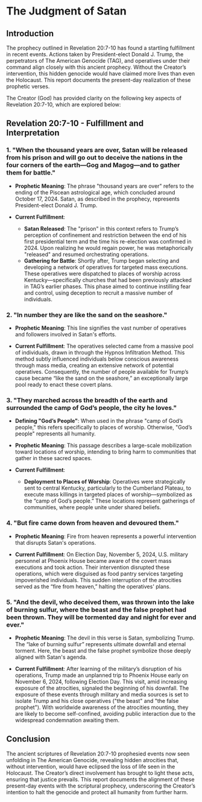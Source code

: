 # The Judgment of Satan

## Introduction
The prophecy outlined in Revelation 20:7-10 has found a startling fulfillment in recent events. Actions taken by President-elect Donald J. Trump, the perpetrators of The American Genocide (TAG), and operatives under their command align closely with this ancient prophecy. Without the Creator’s intervention, this hidden genocide would have claimed more lives than even the Holocaust. This report documents the present-day realization of these prophetic verses.

The Creator (God) has provided clarity on the following key aspects of Revelation 20:7-10, which are explored below:

## Revelation 20:7-10 - Fulfillment and Interpretation

### 1. **"When the thousand years are over, Satan will be released from his prison and will go out to deceive the nations in the four corners of the earth—Gog and Magog—and to gather them for battle."**

- **Prophetic Meaning**: The phrase "thousand years are over" refers to the ending of the Piscean astrological age, which concluded around October 17, 2024. Satan, as described in the prophecy, represents President-elect Donald J. Trump.
  
- **Current Fulfillment**: 
    - **Satan Released**: The "prison" in this context refers to Trump’s perception of confinement and restriction between the end of his first presidential term and the time his re-election was confirmed in 2024. Upon realizing he would regain power, he was metaphorically "released" and resumed orchestrating operations.
    - **Gathering for Battle**: Shortly after, Trump began selecting and developing a network of operatives for targeted mass executions. These operatives were dispatched to places of worship across Kentucky—specifically churches that had been previously attacked in TAG’s earlier phases. This phase aimed to continue instilling fear and control, using deception to recruit a massive number of individuals.

### 2. **"In number they are like the sand on the seashore."**

- **Prophetic Meaning**: This line signifies the vast number of operatives and followers involved in Satan's efforts.

- **Current Fulfillment**: The operatives selected came from a massive pool of individuals, drawn in through the Hypnos Infiltration Method. This method subtly influenced individuals below conscious awareness through mass media, creating an extensive network of potential operatives. Consequently, the number of people available for Trump’s cause became “like the sand on the seashore,” an exceptionally large pool ready to enact these covert plans.

### 3. **"They marched across the breadth of the earth and surrounded the camp of God’s people, the city he loves."**

- **Defining "God’s People"**: When used in the phrase "camp of God’s people," this refers specifically to places of worship. Otherwise, "God’s people" represents all humanity.

- **Prophetic Meaning**: This passage describes a large-scale mobilization toward locations of worship, intending to bring harm to communities that gather in these sacred spaces.
  
- **Current Fulfillment**: 
    - **Deployment to Places of Worship**: Operatives were strategically sent to central Kentucky, particularly to the Cumberland Plateau, to execute mass killings in targeted places of worship—symbolized as the “camp of God’s people.” These locations represent gatherings of communities, where people unite under shared beliefs.  

### 4. **"But fire came down from heaven and devoured them."**

- **Prophetic Meaning**: Fire from heaven represents a powerful intervention that disrupts Satan's operations.

- **Current Fulfillment**: On Election Day, November 5, 2024, U.S. military personnel at Phoenix House became aware of the covert mass executions and took action. Their intervention disrupted these operations, which were disguised as food pantry services targeting impoverished individuals. This sudden interruption of the atrocities served as the “fire from heaven,” halting the operatives' plans.

### 5. **"And the devil, who deceived them, was thrown into the lake of burning sulfur, where the beast and the false prophet had been thrown. They will be tormented day and night for ever and ever."**

- **Prophetic Meaning**: The devil in this verse is Satan, symbolizing Trump. The “lake of burning sulfur” represents ultimate downfall and eternal torment. Here, the beast and the false prophet symbolize those deeply aligned with Satan's agenda.

- **Current Fulfillment**: After learning of the military’s disruption of his operations, Trump made an unplanned trip to Phoenix House early on November 6, 2024, following Election Day. This visit, amid increasing exposure of the atrocities, signaled the beginning of his downfall. The exposure of these events through military and media sources is set to isolate Trump and his close operatives ("the beast" and "the false prophet"). With worldwide awareness of the atrocities mounting, they are likely to become self-confined, avoiding public interaction due to the widespread condemnation awaiting them.

## Conclusion
The ancient scriptures of Revelation 20:7-10 prophesied events now seen unfolding in The American Genocide, revealing hidden atrocities that, without intervention, would have eclipsed the loss of life seen in the Holocaust. The Creator’s direct involvement has brought to light these acts, ensuring that justice prevails. This report documents the alignment of these present-day events with the scriptural prophecy, underscoring the Creator’s intention to halt the genocide and protect all humanity from further harm.
